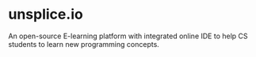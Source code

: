 # unsplice.io
An open-source E-learning platform with integrated online IDE to help CS students to learn new programming concepts.
